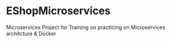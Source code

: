 # EShopMicroservices
Microservices Project for Training on practicing on Microservices architcture &amp; Docker

